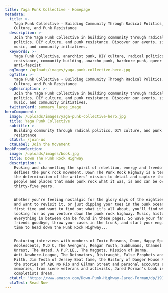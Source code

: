 ```yaml
---
title: Yaga Punk Collective - Homepage
metadata:
  title: >-
    Yaga Punk Collective - Building Community Through Radical Politics, DIY
    Culture, and Punk Resistance
  description: >-
    Join the Yaga Punk Collective in building community through radical
    politics, DIY culture, and punk resistance. Discover our events, zines,
    music, and community initiatives.
  keywords: >-
    Yaga Punk Collective, anarchist punk, DIY culture, radical politics, punk
    resistance, community building, anarcho punk, hardcore punk, queer punk,
    anti-fascist
  ogImage: /uploads/images/yaga-punk-collective-hero.jpg
  ogTitle: >-
    Yaga Punk Collective - Building Community Through Radical Politics, DIY
    Culture, and Punk Resistance
  ogDescription: >-
    Join the Yaga Punk Collective in building community through radical
    politics, DIY culture, and punk resistance. Discover our events, zines,
    music, and community initiatives.
  twitterCard: summary_large_image
heroComponent:
  image: /uploads/images/yaga-punk-collective-hero.jpg
  title: Yaga Punk Collective
  subtitle: >-
    Building community through radical politics, DIY culture, and punk
    resistance
  ctaUrl: /join-us
  ctaLabel: Join the Movement
bookPromoSection:
  image: /uploads/images/book.jpg
  title: Down The Punk Rock Highway
  description: >
    Evoking and channelling the spirit of rebellion, energy and freedom that
    defines the punk rock movement, Down The Punk Rock Highway is a testament to
    the determination of the writers' mission to detail and capture the scene,
    people and places that made punk rock what it was, is and can be over
    thirty-five years.


    Whether you're feeling nostalgic for the glory days of the eighties scene
    and want to revisit it, or just dipping your toes in the punk ocean for the
    first time and want to find out what it's all about, you'll find what you're
    looking for as you venture down the punk rock highway. Music, history and
    everything in between can be found in these pages. So wave your family and
    friends goodbye, throw your cases in the trunk, and start your engine. It's
    time to head down the Punk Rock Highway...


    Featuring interviews with members of Toxic Reasons, Doom, Happy Spastics,
    Adolescents, M.D C, The Avengers, Reagan Youth, Subhumans, Channel 3, Social
    Unrest, The Hated, A P.P.LE., The Maggots, Mission of Burma,
    Anti-Nowhere-League, The Detonators, Distraught, False Prophets and Icons of
    Filth, Jim Testa of Jersey Beat fame, the History of Danger House Records,
    the stories of ABC No Rio and Gilman Street and personal accounts and
    memories, from scene veterans and activists, Jared Forman's book is a punk
    completists dream.
  ctaUrl: "https://www.amazon.com/Down-Punk-Highway-Jared-Forman/dp/1916864368"
  ctaText: Read Now
---
```

